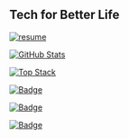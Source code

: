 Tech for Better Life
---

[![resume]](https://www.notion.so/icetime96/Hephai-350d5e96911b4c3182ed1b3109fca36a)

[![GitHub Stats]](https://github.com/anuraghazra/github-readme-stats "GitHub Readme Stats")

[![Top Stack](https://widget.realdeveloper.pro/api/top?stack=FastAPI,Python,Spring)](https://github.com/bingsu-kun)

[![Badge](https://widget.realdeveloper.pro/api/badge?title=Languages_and_Frameworks&badges=FastAPI,Python,Spring,Java,JavaScript,Vue.js,Android)](https://github.com/bingsu-kun)

[![Badge](https://widget.realdeveloper.pro/api/badge?title=Database_and_DevOps&badges=PostgreSQL,Docker,MongoDB,AmazonEC2,GCP,Kubernetes,Git,Github,Jenkins,Redis)](https://github.com/bingsu-kun)

[![Badge](https://widget.realdeveloper.pro/api/badge?title=Other_Skills&badges=PremierePro,AfterEffect,Photoshop)](https://github.com/bingsu-kun)

<!-- ref -->

[resume]: https://img.shields.io/static/v1?style=for-the-badge&color=000000&logoColor=ffffff&label=&message=Resume&logo=notion&#000000
[github stats]: https://github-readme-stats.vercel.app/api?username=bingsu-kun&title_color=5f4b8b&text_color=f0eee9&icon_color=00abc0&bg_color=212121&hide_border=true&hide_title=true&theme=&show_icons=true&include_all_commits=true&count_private=true&line_height=24
